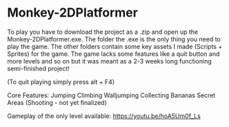 # Monkey-2DPlatformer

To play you have to download the project as a .zip and open up the Monkey-2DPlatformer.exe. The folder the .exe is the only thing you need to play the game.
The other folders contain some key assets I made (Scripts + Sprites) for the game. 
The game lacks some features like a quit button and more levels and so on but it was meant as a 2-3 weeks long functioning semi-finished project!

(To quit playing simply press alt + F4)

Core Features:
Jumping
Climbing
Walljumping
Collecting Bananas
Secret Areas
(Shooting - not yet finalized)


Gameplay of the only level available:
https://youtu.be/hoA5Um0f_Ls
